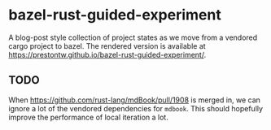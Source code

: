 # bazel-rust-guided-experiment

A blog-post style collection of project states as we move from a vendored cargo project to bazel.
The rendered version is available at <https://prestontw.github.io/bazel-rust-guided-experiment/>.

## TODO

When <https://github.com/rust-lang/mdBook/pull/1908> is merged in,
we can ignore a lot of the vendored dependencies for `mdbook`.
This should hopefully improve the performance of local iteration a lot.
